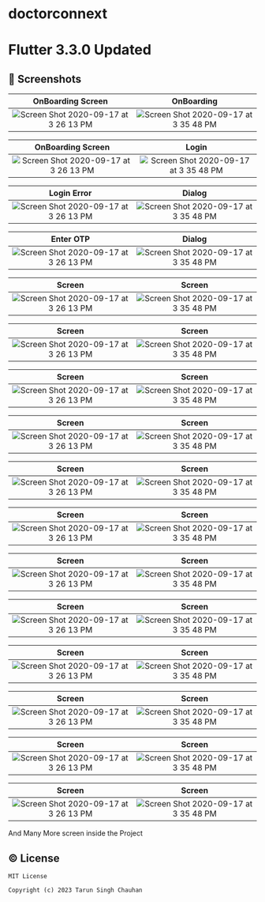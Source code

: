 # doctorconnext
# Flutter 3.3.0 Updated



## 📱 Screenshots

|  OnBoarding Screen                                              |                                                   OnBoarding                                    |
|:----------------------------------------------------------------------------------------------------------------------:|:--------------------------------------------------------------------------------------------------------------:|
| <img width alt="Screen Shot 2020-09-17 at 3 26 13 PM" src="https://github.com/tarunchauhan97/doctorconnext/assets/30916033/b5c49d4a-aba5-4a8d-a1fe-5396049da9f3">|<img alt="Screen Shot 2020-09-17 at 3 35 48 PM" src="https://github.com/tarunchauhan97/doctorconnext/assets/30916033/0e52625a-5aad-4162-8ba1-9184ed53a3c5">|



| OnBoarding Screen                                              |                                                   Login                                      |
|:----------------------------------------------------------------------------------------------------------------------:|:--------------------------------------------------------------------------------------------------------------:|
| <img width alt="Screen Shot 2020-09-17 at 3 26 13 PM" src="https://github.com/tarunchauhan97/doctorconnext/assets/30916033/4e6f8e29-bf5a-40ba-b8fa-57f48c865af9">|<img alt="Screen Shot 2020-09-17 at 3 35 48 PM" src="https://github.com/tarunchauhan97/doctorconnext/assets/30916033/3010990b-d23a-4dbc-9b48-09145327894e">|



|  Login Error                                         |                                                   Dialog                                  |
|:----------------------------------------------------------------------------------------------------------------------:|:--------------------------------------------------------------------------------------------------------------:|
| <img width alt="Screen Shot 2020-09-17 at 3 26 13 PM" src="https://github.com/tarunchauhan97/doctorconnext/assets/30916033/b468bbd9-b0ba-47ef-8be9-6fe612b59d26">|<img alt="Screen Shot 2020-09-17 at 3 35 48 PM" src="https://github.com/tarunchauhan97/doctorconnext/assets/30916033/8f121bf7-879a-4e96-89d5-6b4465442b76">|




|  Enter OTP                                        |                                                   Dialog                                 |
|:----------------------------------------------------------------------------------------------------------------------:|:--------------------------------------------------------------------------------------------------------------:|
| <img width alt="Screen Shot 2020-09-17 at 3 26 13 PM" src="https://github.com/tarunchauhan97/doctorconnext/assets/30916033/703c1d8d-cf68-4c1f-81c2-cf882dd65e95">|<img alt="Screen Shot 2020-09-17 at 3 35 48 PM" src="https://github.com/tarunchauhan97/doctorconnext/assets/30916033/c25d621b-3a89-4c84-82b2-0acbe2825dc1">|



|  Screen                                         |                                                   Screen                                  |
|:----------------------------------------------------------------------------------------------------------------------:|:--------------------------------------------------------------------------------------------------------------:|
| <img width alt="Screen Shot 2020-09-17 at 3 26 13 PM" src="https://github.com/tarunchauhan97/doctorconnext/assets/30916033/d00f1e22-b605-4e66-b339-dbafaef61214">|<img alt="Screen Shot 2020-09-17 at 3 35 48 PM" src="https://github.com/tarunchauhan97/doctorconnext/assets/30916033/3fa344c1-5d83-4f6e-9c35-3b4f1b070be9">|



|   Screen                                            |                                                  Screen                          |
|:----------------------------------------------------------------------------------------------------------------------:|:--------------------------------------------------------------------------------------------------------------:|
| <img width alt="Screen Shot 2020-09-17 at 3 26 13 PM" src="https://github.com/tarunchauhan97/doctorconnext/assets/30916033/ab168546-7426-4ff0-aed9-9330e58c6749">|<img alt="Screen Shot 2020-09-17 at 3 35 48 PM" src="https://github.com/tarunchauhan97/doctorconnext/assets/30916033/15d8bec4-f883-4fe3-b599-792720f892f1">|



|  Screen                                         |                                                   Screen                                      |
|:----------------------------------------------------------------------------------------------------------------------:|:--------------------------------------------------------------------------------------------------------------:|
| <img width alt="Screen Shot 2020-09-17 at 3 26 13 PM" src="https://github.com/tarunchauhan97/doctorconnext/assets/30916033/40fcb6f6-78e2-44aa-bb12-0cffdde3809a">|<img alt="Screen Shot 2020-09-17 at 3 35 48 PM" src="https://github.com/tarunchauhan97/doctorconnext/assets/30916033/6733c706-0919-48db-9393-c310e1088861">|



|  Screen                                         |                                                   Screen                                      |
|:----------------------------------------------------------------------------------------------------------------------:|:--------------------------------------------------------------------------------------------------------------:|
| <img width alt="Screen Shot 2020-09-17 at 3 26 13 PM" src="https://github.com/tarunchauhan97/doctorconnext/assets/30916033/6f350f0b-21c7-4724-80ff-9424520356f7">|<img alt="Screen Shot 2020-09-17 at 3 35 48 PM" src="https://github.com/tarunchauhan97/doctorconnext/assets/30916033/89d45c65-f5c0-462e-bb72-c50cd65dd667">|



|  Screen                                         |                                                   Screen                                      |
|:----------------------------------------------------------------------------------------------------------------------:|:--------------------------------------------------------------------------------------------------------------:|
| <img width alt="Screen Shot 2020-09-17 at 3 26 13 PM" src="https://github.com/tarunchauhan97/doctorconnext/assets/30916033/f3fb3399-efe1-460b-9915-256177715a6e">|<img alt="Screen Shot 2020-09-17 at 3 35 48 PM" src="https://github.com/tarunchauhan97/doctorconnext/assets/30916033/2743f0f0-ff51-4a29-be15-cf25a85f7d59">|




|  Screen                                         |                                                   Screen                                      |
|:----------------------------------------------------------------------------------------------------------------------:|:--------------------------------------------------------------------------------------------------------------:|
| <img width alt="Screen Shot 2020-09-17 at 3 26 13 PM" src="https://github.com/tarunchauhan97/doctorconnext/assets/30916033/ef2ed164-2786-4165-97e1-a2d3fe2af0cd">|<img alt="Screen Shot 2020-09-17 at 3 35 48 PM" src="https://github.com/tarunchauhan97/doctorconnext/assets/30916033/6cc8ca0f-b8da-477d-8838-85339c708e08">|



|  Screen                                         |                                                   Screen                                      |
|:----------------------------------------------------------------------------------------------------------------------:|:--------------------------------------------------------------------------------------------------------------:|
| <img width alt="Screen Shot 2020-09-17 at 3 26 13 PM" src="https://github.com/tarunchauhan97/doctorconnext/assets/30916033/d99f5dfb-a1d4-4999-807c-42aeec4a52c7">|<img alt="Screen Shot 2020-09-17 at 3 35 48 PM" src="https://github.com/tarunchauhan97/doctorconnext/assets/30916033/5b205556-ba34-4bb4-acdd-9ebefd5085b5">|



|  Screen                                         |                                                   Screen                                      |
|:----------------------------------------------------------------------------------------------------------------------:|:--------------------------------------------------------------------------------------------------------------:|
| <img width alt="Screen Shot 2020-09-17 at 3 26 13 PM" src="https://github.com/tarunchauhan97/doctorconnext/assets/30916033/07844674-d000-4f01-a1e4-944037a50f27">|<img alt="Screen Shot 2020-09-17 at 3 35 48 PM" src="https://github.com/tarunchauhan97/doctorconnext/assets/30916033/ab160280-40ab-42f1-972a-8dae62d30ade">|



|  Screen                                         |                                                   Screen                                      |
|:----------------------------------------------------------------------------------------------------------------------:|:--------------------------------------------------------------------------------------------------------------:|
| <img width alt="Screen Shot 2020-09-17 at 3 26 13 PM" src="https://github.com/tarunchauhan97/doctorconnext/assets/30916033/c3635177-d398-46f4-b3dc-7c19f912e648">|<img alt="Screen Shot 2020-09-17 at 3 35 48 PM" src="https://github.com/tarunchauhan97/doctorconnext/assets/30916033/30c8baed-707f-4d47-a240-e9bcd5dfa7c4">|



|  Screen                                         |                                                   Screen                                      |
|:----------------------------------------------------------------------------------------------------------------------:|:--------------------------------------------------------------------------------------------------------------:|
| <img width alt="Screen Shot 2020-09-17 at 3 26 13 PM" src="https://github.com/tarunchauhan97/doctorconnext/assets/30916033/766ae64e-e947-4c7c-8d99-8bffb0222489">|<img alt="Screen Shot 2020-09-17 at 3 35 48 PM" src="https://github.com/tarunchauhan97/doctorconnext/assets/30916033/b0a2380d-b89a-4e2e-8a10-0c248c77b4f0">|



|  Screen                                         |                                                   Screen                                      |
|:----------------------------------------------------------------------------------------------------------------------:|:--------------------------------------------------------------------------------------------------------------:|
| <img width alt="Screen Shot 2020-09-17 at 3 26 13 PM" src="https://github.com/tarunchauhan97/doctorconnext/assets/30916033/12a55cb6-5d0d-4900-a154-756ad777f62d">|<img alt="Screen Shot 2020-09-17 at 3 35 48 PM" src="https://github.com/tarunchauhan97/doctorconnext/assets/30916033/a9b7872f-35ce-419a-b370-5932b63b6a23">|

|  Screen                                         |                                                   Screen                                      |
|:----------------------------------------------------------------------------------------------------------------------:|:--------------------------------------------------------------------------------------------------------------:|
| <img width alt="Screen Shot 2020-09-17 at 3 26 13 PM" src="https://github.com/tarunchauhan97/doctorconnext/assets/30916033/1c461bf4-8f22-4b8e-85b8-dc875b74537d">|<img alt="Screen Shot 2020-09-17 at 3 35 48 PM" src="https://github.com/tarunchauhan97/doctorconnext/assets/30916033/51b9f74d-db8c-444e-8e30-04655abe71a8">|



And Many More screen inside the Project

## © License 

```
MIT License

Copyright (c) 2023 Tarun Singh Chauhan
